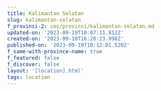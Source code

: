 ```yaml
---
title: Kalimantan Selatan
slug: kalimantan-selatan
f_provinsi-2: cms/provinsi/kalimantan-selatan.md
updated-on: '2023-09-19T10:07:11.812Z'
created-on: '2023-09-10T16:28:23.998Z'
published-on: '2023-09-19T10:12:01.520Z'
f_same-with-province-name: true
f_featured: false
f_discover: false
layout: '[location].html'
tags: location
---
```



